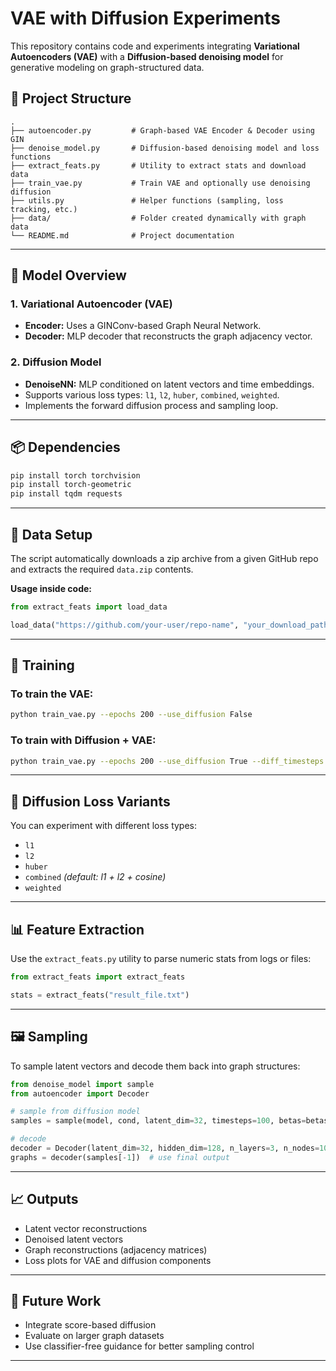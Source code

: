 # VAE with Diffusion Experiments

This repository contains code and experiments integrating **Variational Autoencoders (VAE)** with a **Diffusion-based denoising model** for generative modeling on graph-structured data.

## 🔧 Project Structure

```
.
├── autoencoder.py         # Graph-based VAE Encoder & Decoder using GIN
├── denoise_model.py       # Diffusion-based denoising model and loss functions
├── extract_feats.py       # Utility to extract stats and download data
├── train_vae.py           # Train VAE and optionally use denoising diffusion
├── utils.py               # Helper functions (sampling, loss tracking, etc.)
├── data/                  # Folder created dynamically with graph data
└── README.md              # Project documentation
```

---

## 🧠 Model Overview

### 1. Variational Autoencoder (VAE)

- **Encoder:** Uses a GINConv-based Graph Neural Network.
- **Decoder:** MLP decoder that reconstructs the graph adjacency vector.

### 2. Diffusion Model

- **DenoiseNN:** MLP conditioned on latent vectors and time embeddings.
- Supports various loss types: `l1`, `l2`, `huber`, `combined`, `weighted`.
- Implements the forward diffusion process and sampling loop.

---

## 📦 Dependencies

```bash
pip install torch torchvision
pip install torch-geometric
pip install tqdm requests
```

---

## 📁 Data Setup

The script automatically downloads a zip archive from a given GitHub repo and extracts the required `data.zip` contents.

**Usage inside code:**

```python
from extract_feats import load_data

load_data("https://github.com/your-user/repo-name", "your_download_path")
```

---

## 🚀 Training

### To train the VAE:

```bash
python train_vae.py --epochs 200 --use_diffusion False
```

### To train with Diffusion + VAE:

```bash
python train_vae.py --epochs 200 --use_diffusion True --diff_timesteps 100
```

---

## 🧪 Diffusion Loss Variants

You can experiment with different loss types:

- `l1`
- `l2`
- `huber`
- `combined` *(default: l1 + l2 + cosine)*
- `weighted`

---

## 📊 Feature Extraction

Use the `extract_feats.py` utility to parse numeric stats from logs or files:

```python
from extract_feats import extract_feats

stats = extract_feats("result_file.txt")
```

---

## 🖼 Sampling

To sample latent vectors and decode them back into graph structures:

```python
from denoise_model import sample
from autoencoder import Decoder

# sample from diffusion model
samples = sample(model, cond, latent_dim=32, timesteps=100, betas=betas, batch_size=16)

# decode
decoder = Decoder(latent_dim=32, hidden_dim=128, n_layers=3, n_nodes=10)
graphs = decoder(samples[-1])  # use final output
```

---

## 📈 Outputs

- Latent vector reconstructions
- Denoised latent vectors
- Graph reconstructions (adjacency matrices)
- Loss plots for VAE and diffusion components

---

## 🧪 Future Work

- Integrate score-based diffusion
- Evaluate on larger graph datasets
- Use classifier-free guidance for better sampling control

---
